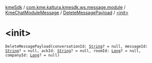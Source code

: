 [kmeSdk](../../../index.md) / [com.kme.kaltura.kmesdk.ws.message.module](../../index.md) / [KmeChatModuleMessage](../index.md) / [DeleteMessagePayload](index.md) / [&lt;init&gt;](./-init-.md)

# &lt;init&gt;

`DeleteMessagePayload(conversationId: `[`String`](https://kotlinlang.org/api/latest/jvm/stdlib/kotlin/-string/index.html)`? = null, messageId: `[`String`](https://kotlinlang.org/api/latest/jvm/stdlib/kotlin/-string/index.html)`? = null, ackId: `[`String`](https://kotlinlang.org/api/latest/jvm/stdlib/kotlin/-string/index.html)`? = null, roomId: `[`Long`](https://kotlinlang.org/api/latest/jvm/stdlib/kotlin/-long/index.html)`? = null, companyId: `[`Long`](https://kotlinlang.org/api/latest/jvm/stdlib/kotlin/-long/index.html)`? = null)`